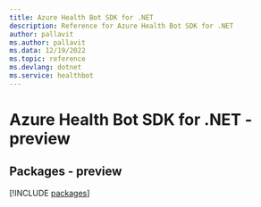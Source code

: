 ```yaml
---
title: Azure Health Bot SDK for .NET
description: Reference for Azure Health Bot SDK for .NET
author: pallavit
ms.author: pallavit
ms.data: 12/19/2022
ms.topic: reference
ms.devlang: dotnet
ms.service: healthbot
---
```

# Azure Health Bot SDK for .NET - preview
## Packages - preview
[!INCLUDE [packages](health-bot-index.md)]